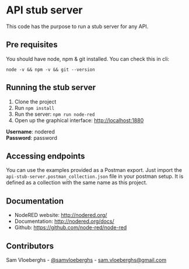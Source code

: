 # API stub server

This code has the purpose to run a stub server for any API.


## Pre requisites

You should have node, npm & git installed. You can check this in cli:

```
node -v && npm -v && git --version
```

## Running the stub server

1. Clone the project
2. Run `npm install`
3. Run the server: `npm run node-red`
4. Open up the graphical interface: [http://localhost:1880](http://localhost:1880)

**Username**: nodered  
**Password**: password

## Accessing endpoints

You can use the examples provided as a Postman export. Just import the `api-stub-server.postman_collection.json` file
in your postman setup. It is defined as a collection with the same name as this project.

## Documentation

- NodeRED website: http://nodered.org/
- Documentation: http://nodered.org/docs/
- Github: https://github.com/node-red/node-red

## Contributors

Sam Vloeberghs - [@samvloeberghs](https://twitter.com/samvloeberghs) - [sam.vloeberghs@gmail.com](mailto:sam.vloeberghs@gmail.com)